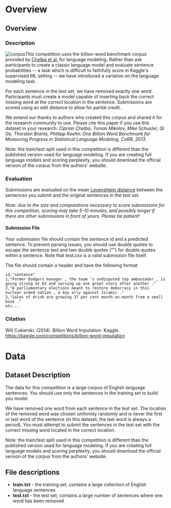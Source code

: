 # Overview

## Overview

### Description

![corpus](https://storage.googleapis.com/kaggle-media/competitions/kaggle/3927/media/corpus.png)This competition uses the billion-word benchmark corpus provided by [Chelba et al.](http://arxiv.org/abs/1312.3005) for language modeling. Rather than ask participants to create a classic language model and evaluate sentence probabilities -- a task which is difficult to faithfully score in Kaggle's supervised ML setting -- we have introduced a variation on the language modeling task.

For each sentence in the test set, we have removed exactly one word. Participants must create a model capable of inserting back the correct missing word at the correct location in the sentence. Submissions are scored using an edit distance to allow for partial credit.

We extend our thanks to authors who created this corpus and shared it for the research community to use. Please cite this paper if you use this dataset in your research: *Ciprian Chelba, Tomas Mikolov, Mike Schuster, Qi Ge, Thorsten Brants, Phillipp Koehn: One Billion Word Benchmark for Measuring Progress in Statistical Language Modeling, CoRR, 2013.*

Note: the train/test split used in this competition is different than the published version used for language modeling. If you are creating full language models and scoring perplexity, you should download the official version of the corpus from the authors' website.

### Evaluation

Submissions are evaluated on the mean [Levenshtein distance](http://en.wikipedia.org/wiki/Levenshtein_distance) between the sentences you submit and the original sentences in the test set.

*Note: due to the size and computations necessary to score submissions for this competition, scoring may take 5-10 minutes, and possibly longer if there are other submissions in front of yours. Please be patient!*

#### Submission File

Your submission file should contain the sentence id and a predicted sentence. To prevent parsing issues, you should use double quotes to escape the sentence text and two double quotes ("") for double quotes within a sentence. Note that test.csv is a valid submission file itself.

The file should contain a header and have the following format:

```
id,"sentence"
1,"Former Dodgers manager , the team 's undisputed top ambassador , is going strong at 83 and serving up one great story after another ."
2,"8 parliamentary elections meant to restore democracy in this nuclear armed nation , a key ally against Islamic ."
3,"Sales of drink are growing 37 per cent month-on-month from a small base ."
etc...
```

### Citation

Will Cukierski. (2014). Billion Word Imputation. Kaggle. https://kaggle.com/competitions/billion-word-imputation

# Data

## Dataset Description

The data for this competition is a large corpus of English language sentences. You should use only the sentences in the training set to build you model.

We have removed one word from each sentence in the test set. The location of the removed word was chosen uniformly randomly and is never the first or last word of the sentence (in this dataset, the last word is always a period). You must attempt to submit the sentences in the test set with the correct missing word located in the correct location. 

Note: the train/test split used in this competition is different than the published version used for language modeling. If you are creating full language models and scoring perplexity, you should download the official version of the corpus from the authors' website.

## File descriptions

- **train.txt** - the training set, contains a large collection of English language sentences
- **test.txt** - the test set, contains a large number of sentences where one word has been removed

